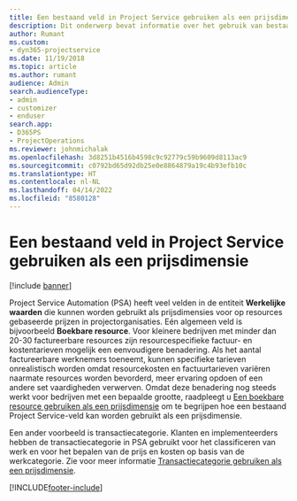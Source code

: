 ```yaml
---
title: Een bestaand veld in Project Service gebruiken als een prijsdimensie
description: Dit onderwerp bevat informatie over het gebruik van bestaande Project Service-velden als prijsdimensies.
author: Rumant
ms.custom:
- dyn365-projectservice
ms.date: 11/19/2018
ms.topic: article
ms.author: rumant
audience: Admin
search.audienceType:
- admin
- customizer
- enduser
search.app:
- D365PS
- ProjectOperations
ms.reviewer: johnmichalak
ms.openlocfilehash: 3d8251b4516b4598c9c92779c59b9609d8113ac9
ms.sourcegitcommit: c0792bd65d92db25e0e8864879a19c4b93efb10c
ms.translationtype: HT
ms.contentlocale: nl-NL
ms.lasthandoff: 04/14/2022
ms.locfileid: "8580128"
---
```

# <a name="use-an-existing-field-in-project-service-as-a-pricing-dimension"></a>Een bestaand veld in Project Service gebruiken als een prijsdimensie

[!include [banner](../includes/psa-now-project-operations.md)]

Project Service Automation (PSA) heeft veel velden in de entiteit **Werkelijke waarden** die kunnen worden gebruikt als prijsdimensies voor op resources gebaseerde prijzen in projectorganisaties. Eén algemeen veld is bijvoorbeeld **Boekbare resource**. Voor kleinere bedrijven met minder dan 20-30 factureerbare resources zijn resourcespecifieke factuur- en kostentarieven mogelijk een eenvoudigere benadering. Als het aantal factureerbare werknemers toeneemt, kunnen specifieke tarieven onrealistisch worden omdat resourcekosten en factuurtarieven variëren naarmate resources worden bevorderd, meer ervaring opdoen of een andere set vaardigheden verwerven. Omdat deze benadering nog steeds werkt voor bedrijven met een bepaalde grootte, raadpleegt u [Een boekbare resource gebruiken als een prijsdimensie](bookable-resource-pricing-dimension.md) om te begrijpen hoe een bestaand Project Service-veld kan worden gebruikt als een prijsdimensie.

Een ander voorbeeld is transactiecategorie. Klanten en implementeerders hebben de transactiecategorie in PSA gebruikt voor het classificeren van werk en voor het bepalen van de prijs en kosten op basis van de werkcategorie. Zie voor meer informatie [Transactiecategorie gebruiken als een prijsdimensie](transaction-category-pricing-dimension.md).


[!INCLUDE[footer-include](../includes/footer-banner.md)]
